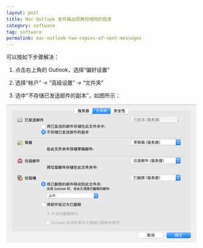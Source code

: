 ```yaml
---
layout: post
title: Mac Outlook 发件箱出现两份相同的信息
category: software
tag: software
permalink: mac-outlook-two-copies-of-sent-messages
---
```


可以按如下步骤解决：

1. 点击右上角的 Outlook，选择“偏好设置”

2. 选择“帐户” -> “高级设置” -> “文件夹”

3. 选中“不存储已发送邮件的副本”，如图所示：

![static](/public/images/outlook.jpg)
